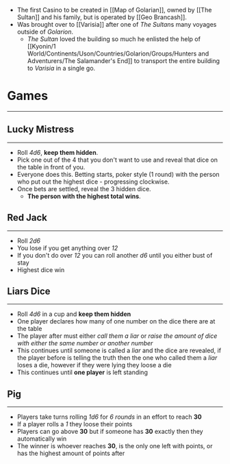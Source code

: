 - The first Casino to be created in [[Map of Golarian]], owned by [[The Sultan]] and his family, but is operated by [[Geo Brancash]].
- Was brought over to [[Varisia]] after one of *The Sultan*s many voyages outside of *Golarion*.
	- *The Sultan* loved the building so much he enlisted the help of [[Kyonin/1 World/Continents/Uson/Countries/Golarion/Groups/Hunters and Adventurers/The Salamander's End]] to transport the entire building to *Varisia* in a single go.

# Games
---
## Lucky Mistress
---
- Roll *4d6*, **keep them hidden**. 
- Pick one out of the 4 that you don't want to use and reveal that dice on the table in front of you. 
- Everyone does this. Betting starts, poker style (1 round) with the person who put out the highest dice - progressing clockwise.
- Once bets are settled, reveal the 3 hidden dice. 
	- **The person with the highest total wins**.

## Red Jack
---
- Roll *2d6*
- You lose if you get anything over *12*
- If you don't do over *12* you can roll another *d6* until you either bust of stay
- Highest dice win

## Liars Dice
---
 - Roll *4d6* in a cup and **keep them hidden**
 - One player declares how many of one number on the dice there are at the table
 - The player after must either *call them a liar* or *raise the amount of dice with either the same number or another number*
 - This continues until someone is called a *liar* and the dice are revealed, if the player before is telling the truth then the one who called them a *liar* loses a die, however if they were lying they loose a die
 - This continues until **one player** is left standing

## Pig
---
- Players take turns rolling *1d6* for *6 rounds* in an effort to reach **30**
- If a player rolls a *1* they loose their points 
- Players can go above **30** but if someone has **30** exactly then they automatically win
- The winner is whoever reaches **30**, is the only one left with points, or has the highest amount of points after 